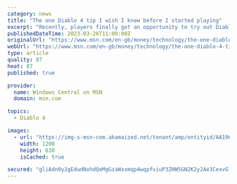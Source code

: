 ```yaml
---
category: news
title: "The one Diablo 4 tip I wish I knew before I started playing"
excerpt: "Recently, players finally got an opportunity to try out Diablo 4, the latest entry in Blizzard's iconic hack-and-slash franchise, thanks to the arrival of its beta. In it, both the Prologue and Act 1 ..."
publishedDateTime: 2023-03-26T11:00:00Z
originalUrl: "https://www.msn.com/en-gb/money/technology/the-one-diablo-4-tip-i-wish-i-knew-before-i-started-playing/ar-AA195UPu"
webUrl: "https://www.msn.com/en-gb/money/technology/the-one-diablo-4-tip-i-wish-i-knew-before-i-started-playing/ar-AA195UPu"
type: article
quality: 87
heat: 87
published: true

provider:
  name: Windows Central on MSN
  domain: msn.com

topics:
  - Diablo 4

images:
  - url: "https://img-s-msn-com.akamaized.net/tenant/amp/entityid/AA1961At.img?h=630&w=1200&m=6&q=60&o=t&l=f&f=jpg"
    width: 1200
    height: 630
    isCached: true

secured: "gliAdn0y2gEdwdNohdQeMgGzaWxxmqp4wqpfviuP3ZHW5GN2K2y2Ae3CexvGl+gyzPoZZbpcQGIZ+27uy5UE6Dhdhxdfssu2zBTiLOALnoUfo9s5OceFms44LXqMGuz/80RF4BfRZ295Yc8VkINTXjfaoV4VQWKctd/cwfDNT1Z1pzjO9DQFU0S1vJ4B/q6GhF3LiZd0hJi1FkMQjcf58OUjz24n1NcrOqsb0pNsBKjypUcXFcMjtsDYMtgYFUnJG0B0mgfyfgp6IbokgP3y0/g6ilvI3iXy4/Y7lETAyFO6jhkd+ln+7CDKbVR2H2JGxWYo5WAYKsNmaaHmKu1PbhicpqyedEFnWJufCikX9YU=;DZzGEOynwGkkcl5alAZnnQ=="
---
```


